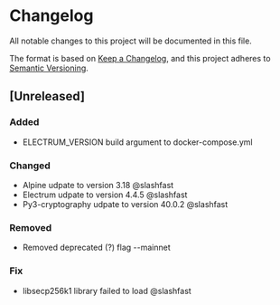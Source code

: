 # Changelog
All notable changes to this project will be documented in this file.

The format is based on [Keep a Changelog](https://keepachangelog.com/en/1.1.0/),
and this project adheres to [Semantic Versioning](https://semver.org/spec/v2.0.0.html).

## [Unreleased]

### Added
- ELECTRUM_VERSION build argument to docker-compose.yml

### Changed
- Alpine udpate to version 3.18 @slashfast
- Electrum udpate to version 4.4.5 @slashfast
- Py3-cryptography udpate to version 40.0.2 @slashfast

### Removed
- Removed deprecated (?) flag --mainnet

### Fix
- libsecp256k1 library failed to load @slashfast
